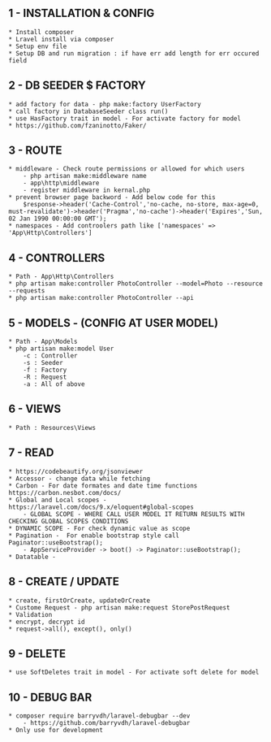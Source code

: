 
1 - INSTALLATION & CONFIG
-------------------------
	* Install composer 
	* Lravel install via composer
	* Setup env file
	* Setup DB and run migration : if have err add length for err occured field

2 - DB SEEDER $ FACTORY
-----------------------
	* add factory for data - php make:factory UserFactory
	* call factory in DatabaseSeeder class run() 
	* use HasFactory trait in model - For activate factory for model
	* https://github.com/fzaninotto/Faker/

3 - ROUTE
---------
	* middleware - Check route permissions or allowed for which users
		- php artisan make:middleware name
		- app\http\middleware
		- register middleware in kernal.php 
	* prevent browser page backword - Add below code for this 
		$response->header('Cache-Control','no-cache, no-store, max-age=0, must-revalidate')->header('Pragma','no-cache')->header('Expires','Sun, 02 Jan 1990 00:00:00 GMT'); 
	* namespaces - Add controolers path like ['namespaces' => 'App\Http\Controllers']

4 - CONTROLLERS
---------------
	* Path - App\Http\Controllers
	* php artisan make:controller PhotoController --model=Photo --resource --requests
	* php artisan make:controller PhotoController --api

5 - MODELS - (CONFIG AT USER MODEL)
----------
	* Path - App\Models
	* php artisan make:model User
		-c : Controller
		-s : Seeder
		-f : Factory
		-R : Request
		-a : All of above

6 - VIEWS
---------
	* Path : Resources\Views

7 - READ
--------
	* https://codebeautify.org/jsonviewer
	* Accessor - change data while fetching 
	* Carbon - For date formates and date time functions https://carbon.nesbot.com/docs/
	* Global and Local scopes - https://laravel.com/docs/9.x/eloquent#global-scopes
		- GLOBAL SCOPE - WHERE CALL USER MODEL IT RETURN RESULTS WITH CHECKING GLOBAL SCOPES CONDITIONS
	* DYNAMIC SCOPE - For check dynamic value as scope
	* Pagination -  For enable bootstrap style call Paginator::useBootstrap();
		- AppServiceProvider -> boot() -> Paginator::useBootstrap();
	* Datatable -

8 - CREATE / UPDATE
----------
	* create, firstOrCreate, updateOrCreate
	* Custome Request - php artisan make:request StorePostRequest
	* Validation
	* encrypt, decrypt id
	* request->all(), except(), only()

9 - DELETE
----------
	* use SoftDeletes trait in model - For activate soft delete for model

10 - DEBUG BAR
--------------
    * composer require barryvdh/laravel-debugbar --dev
        - https://github.com/barryvdh/laravel-debugbar
    * Only use for development




